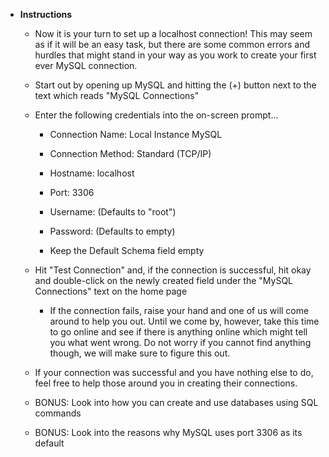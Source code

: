 * **Instructions**

	* Now it is your turn to set up a localhost connection! This may seem as if it will be an easy task, but there are some common errors and hurdles that might stand in your way as you work to create your first ever MySQL connection.

	* Start out by opening up MySQL and hitting the (+) button next to the text which reads "MySQL Connections"

	* Enter the following credentials into the on-screen prompt...

		* Connection Name: Local Instance MySQL

		* Connection Method: Standard (TCP/IP)

		* Hostname: localhost

		* Port: 3306

		* Username: <Your MySQL Username> (Defaults to "root")

		* Password: <Your MySQL Password> (Defaults to empty)

		* Keep the Default Schema field empty

	* Hit "Test Connection" and, if the connection is successful, hit okay and double-click on the newly created field under the "MySQL Connections" text on the home page

		* If the connection fails, raise your hand and one of us will come around to help you out. Until we come by, however, take this time to go online and see if there is anything online which might tell you what went wrong. Do not worry if you cannot find anything though, we will make sure to figure this out.

	* If your connection was successful and you have nothing else to do, feel free to help those around you in creating their connections.

	* BONUS: Look into how you can create and use databases using SQL commands

	* BONUS: Look into the reasons why MySQL uses port 3306 as its default